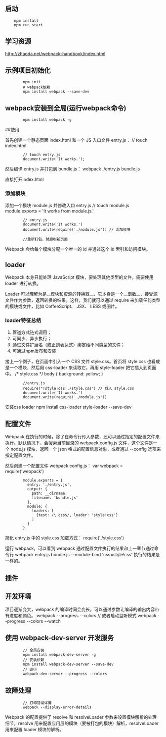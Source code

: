 ## 启动
		npm install
		npm run start

## 学习资源
http://zhaoda.net/webpack-handbook/index.html

## 示例项目初始化
			npm init
			# webpack依赖
			npm install webpack --save-dev

## webpack安装到全局(运行webpack命令)
			npm install webpack -g

##使用

首先创建一个静态页面 index.html 和一个 JS 入口文件 entry.js：
			// touch index.html
			<!-- index.html -->
			<html>
			<head>
			  <meta charset="utf-8">
			</head>
			<body>
			  <script src="bundle.js"></script>
			</body>
			</html>


			// touch entry.js
			document.write('It works.');

然后编译 entry.js 并打包到 bundle.js：
			webpack ./entry.js bundle.js

直接打开index.html

### 添加模块
添加一个模块 module.js 并修改入口 entry.js
			// touch module.js
			module.exports = 'It works from module.js.'

			// entry.js
			document.write('It works.')
			document.write(require('./module.js')) // 添加模块

			//重新打包，然后刷新页面

Webpack 会给每个模块分配一个唯一的 id 并通过这个 id 索引和访问模块。

## loader

Webpack 本身只能处理 JavaScript 模块，要处理其他类型的文件，需要使用 loader 进行转换。

Loader 可以理解为是__模块和资源的转换器__，它本身是一个__函数__，接受源文件作为参数，返回转换的结果。这样，我们就可以通过 require 来加载任何类型的模块或文件，比如 CoffeeScript、 JSX、 LESS 或图片。

### loader特征总结
1. 管道方式链式调用；
2. 可同步、异步执行；
3. 通过文件扩展名（或正则表达式）绑定给不同类型的文件；
4. 可通过npm发布和安装

接上一个例子，在页面中引入一个 CSS 文件 style.css。首页将 style.css 也看成是一个模块，然后用 css-loader 来读取它，再用 style-loader 把它插入到页面中。
			/* style.css */
			body { background: yellow; }

			//entry.js
			require("!style!css!./style.css") // 载入 style.css
			document.write('It works.')
			document.write(require('./module.js'))

安装css loader
			npm install css-loader style-loader --save-dev

## 配置文件
Webpack 在执行的时候，除了在命令行传入参数，还可以通过指定的配置文件来执行。默认情况下，会搜索当前目录的 webpack.config.js 文件，这个文件是一个 node.js 模块，返回一个 json 格式的配置信息对象，或者通过 --config 选项来指定配置文件。

然后创建一个配置文件 webpack.config.js：
			var webpack = require('webpack')

			module.exports = {
			  entry: './entry.js',
			  output: {
			    path: __dirname,
			    filename: 'bundle.js'
			  },
			  module: {
			    loaders: [
			      {test: /\.css$/, loader: 'style!css'}
			    ]
			  }
			}

简化 entry.js 中的 style.css 加载方式：
			require('./style.css')

运行 webpack，可以看到 webpack 通过配置文件执行的结果和上一章节通过命令行 webpack entry.js bundle.js --module-bind 'css=style!css' 执行的结果是一样的。

## 插件

## 开发环境
项目逐渐变大，webpack 的编译时间会变长，可以通过参数让编译的输出内容带有进度和颜色。
			webpack --progress --colors
			// 或者启动监听模式
			webpack --progress --colors --watch

## 使用 webpack-dev-server 开发服务
			// 全局安装
			npm install webpack-dev-server -g
			// 安装依赖
			npm install webpack-dev-server --save-dev	
			// 运行
			webpack-dev-server --progress --colors		

## 故障处理
			// 打印错误详情
			webpack --display-error-details

Webpack 的配置提供了 resolve 和 resolveLoader 参数来设置模块解析的处理细节，resolve 用来配置应用层的模块（要被打包的模块）解析，resolveLoader 用来配置 loader 模块的解析。







